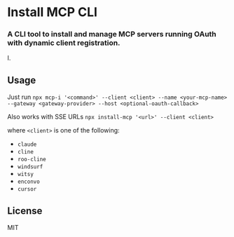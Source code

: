 # Install MCP CLI

### A CLI tool to install and manage MCP servers running OAuth with dynamic client registration.

I.

## Usage

Just run
`npx mcp-i '<command>' --client <client> --name <your-mcp-name> --gateway <gateway-provider> --host <optional-oauth-callback>`

Also works with SSE URLs
`npx install-mcp '<url>' --client <client>`

where `<client>` is one of the following:

- `claude`
- `cline`
- `roo-cline`
- `windsurf`
- `witsy`
- `enconvo`
- `cursor`

## License

MIT
